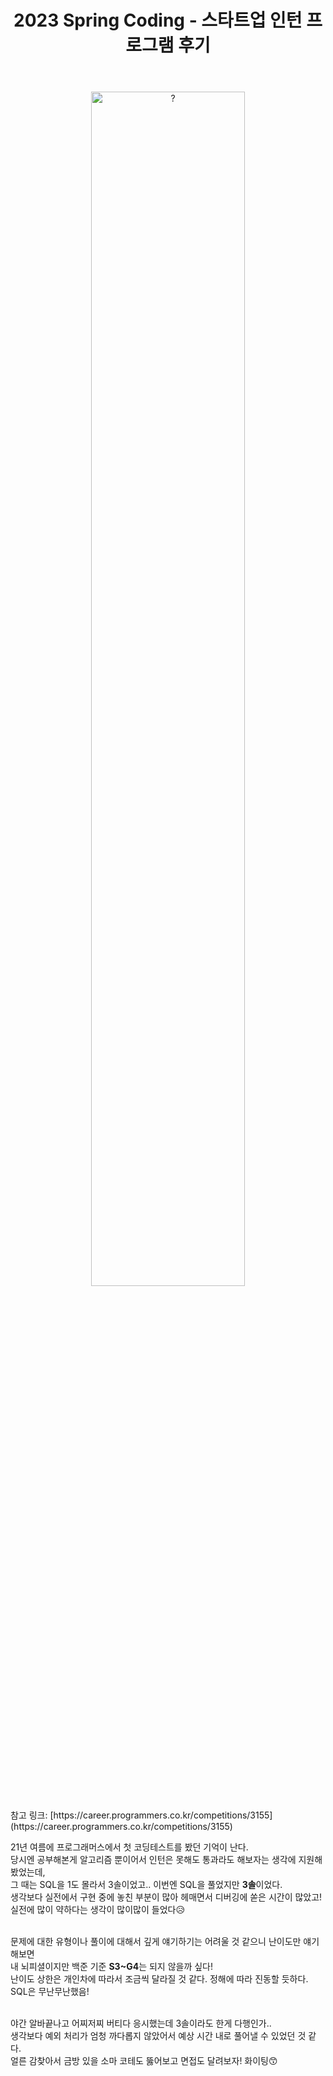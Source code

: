 ﻿---
toc: true
title:  "2023 Spring Coding - 스타트업 인턴 프로그램 후기"
last_modified_at:   2023-02-11
categories : Diary
excerpt: ""
image: ""
sitemap :
  changefreq : weekly
  priority : 1.0
use_math: true
---

<div align="center">
<img src="https://drive.google.com/uc?id=1jrIu2oBguHP4walhMGS9-XP6OIFfRcob" width="70%" height="70%" title="spring_coding_2023.png" alt="?"/><br>
</div>
<br>
참고 링크: [https://career.programmers.co.kr/competitions/3155](https://career.programmers.co.kr/competitions/3155)
<br>

21년 여름에 프로그래머스에서 첫 코딩테스트를 봤던 기억이 난다.<br>
당시엔 공부해본게 알고리즘 뿐이어서 인턴은 못해도 통과라도 해보자는 생각에 지원해봤었는데,<br>
그 때는 SQL을 1도 몰라서 3솔이었고.. 이번엔 SQL을 풀었지만 **3솔**이었다.<br>
생각보다 실전에서 구현 중에 놓친 부분이 많아 헤매면서 디버깅에 쏟은 시간이 많았고!<br>
실전에 많이 약하다는 생각이 많이많이 들었다😥<br>
<br>

문제에 대한 유형이나 풀이에 대해서 깊게 얘기하기는 어려울 것 같으니 난이도만 얘기해보면<br>
내 뇌피셜이지만 백준 기준 **S3~G4**는 되지 않을까 싶다!<br>
난이도 상한은 개인차에 따라서 조금씩 달라질 것 같다. 정해에 따라 진동할 듯하다.<br>
SQL은 무난무난했음!<br>
<br>

야간 알바끝나고 어찌저찌 버티다 응시했는데 3솔이라도 한게 다행인가..<br>
생각보다 예외 처리가 엄청 까다롭지 않았어서 예상 시간 내로 풀어낼 수 있었던 것 같다.<br>
얼른 감찾아서 금방 있을 소마 코테도 뚫어보고 면접도 달려보자! 화이팅😙